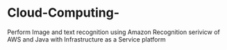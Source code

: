 # Cloud-Computing-
Perform Image and text recognition using Amazon Recognition serivicw of AWS and Java with Infrastructure as a Service platform
